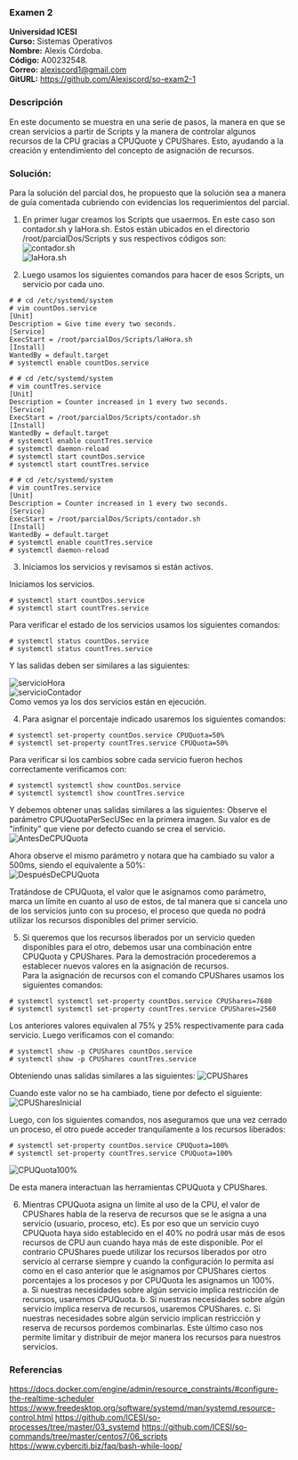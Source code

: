 ### Examen 2
**Universidad ICESI**  
**Curso:** Sistemas Operativos  
**Nombre:** Alexis Córdoba.  
**Código:** A00232548.  
**Correo:** alexiscord1@gmail.com  
**GitURL:** https://github.com/Alexiscord/so-exam2-1  

### Descripción
En este documento se muestra en una serie de pasos, la manera en que se crean servicios a partir de Scripts y la manera de controlar algunos recursos de la CPU gracias a CPUQuote y CPUShares. Esto, ayudando a la creación y entendimiento del concepto de asignación de recursos.

### Solución:  
Para la solución del parcial dos, he propuesto que la solución sea a manera de guía comentada cubriendo con evidencias los requerimientos del parcial.

1. En primer lugar creamos los Scripts que usaermos. En este caso son contador.sh y laHora.sh. Estos están ubicados en el directorio /root/parcialDos/Scripts y sus respectivos códigos son:  
![contador.sh](images/2_contador.png)  
![laHora.sh](images/3_lahora.png)  

2. Luego usamos los siguientes comandos para hacer de esos Scripts, un servicio por cada uno.

```
# # cd /etc/systemd/system
# vim countDos.service
[Unit]
Description = Give time every two seconds.
[Service]
ExecStart = /root/parcialDos/Scripts/laHora.sh
[Install]
WantedBy = default.target
# systemctl enable countDos.service
```

```
# # cd /etc/systemd/system
# vim countTres.service
[Unit]
Description = Counter increased in 1 every two seconds.
[Service]
ExecStart = /root/parcialDos/Scripts/contador.sh
[Install]
WantedBy = default.target
# systemctl enable countTres.service
# systemctl daemon-reload
# systemctl start countDos.service
# systemctl start countTres.service
``` 

```
# # cd /etc/systemd/system
# vim countTres.service
[Unit]
Description = Counter increased in 1 every two seconds.
[Service]
ExecStart = /root/parcialDos/Scripts/contador.sh
[Install]
WantedBy = default.target
# systemctl enable countTres.service
# systemctl daemon-reload
```  

3. Iniciamos los servicios y revisamos si están activos.  

Iniciamos los servicios.  

```
# systemctl start countDos.service
# systemctl start countTres.service
```  
Para verificar el estado de los servicios usamos los siguientes comandos:

```
# systemctl status countDos.service
# systemctl status countTres.service
```  
Y las salidas deben ser similares a las siguientes:  

![servicioHora](images/4_lahoraservice.png)  
![servicioContador](images/5_contadorservice.png)  
Como vemos ya los dos servicios están en ejecución.  

4. Para asignar el porcentaje indicado usaremos los siguientes comandos:  

```
# systemctl set-property countDos.service CPUQuota=50%
# systemctl set-property countTres.service CPUQuota=50%
```  

Para verificar si los cambios sobre cada servicio fueron hechos correctamente verificamos con:  
```
# systemctl systemctl show countDos.service
# systemctl systemctl show countTres.service
```  
Y debemos obtener unas salidas similares a las siguientes:
Observe el parámetro CPUQuotaPerSecUSec en la primera imagen. Su valor es de "infinity" que viene por defecto cuando se crea el servicio.  
![AntesDeCPUQuota](images/6_servicioantes.png)  

Ahora observe el mismo parámetro y notara que ha cambiado su valor a 500ms, siendo el equivalente a 50%:  
![DespuésDeCPUQuota](images/7_serviciodespues.png)  

Tratándose de CPUQuota, el valor que le asignamos como parámetro, marca un límite en cuanto al uso de estos, de tal manera que si cancela uno de los servicios junto con su proceso, el proceso que queda no podrá utilizar los recursos disponibles del primer servicio.  

5. Si queremos que los recursos liberados por un servicio queden disponibles para el otro, debemos usar una combinación entre CPUQuota y CPUShares. Para la demostración procederemos a establecer nuevos valores en la asignación de recursos.  
Para la asignación de recursos con el comando CPUShares usamos los siguientes comandos:  
```
# systemctl systemctl set-property countDos.service CPUShares=7680
# systemctl systemctl set-property countTres.service CPUShares=2560
```  
Los anteriores valores equivalen al 75% y 25% respectivamente para cada servicio. Luego verificamos con el comando:  
```
# systemctl show -p CPUShares countDos.service
# systemctl show -p CPUShares countTres.service
```
Obteniendo unas salidas similares a las siguientes:
![CPUShares](images/8_nuevosvalores.png)  

Cuando este valor no se ha cambiado, tiene por defecto el siguiente:  
![CPUSharesInicial](images/9_sharesantes.png)  

Luego, con los siguientes comandos, nos aseguramos que una vez cerrado un proceso, el otro puede acceder tranquilamente a los recursos liberados:  
```
# systemctl set-property countDos.service CPUQuota=100%
# systemctl set-property countTres.service CPUQuota=100%
```  

![CPUQuota100%](images/10_quotes100.png)  

De esta manera interactuan las herramientas CPUQuota y CPUShares.

6. Mientras CPUQuota asigna un límite al uso de la CPU, el valor de CPUShares habla de la reserva de recursos que se le asigna a una servicio (usuario, proceso, etc). Es por eso que un servicio cuyo CPUQuota haya sido establecido en el 40% no podrá usar más de esos recursos de CPU aun cuando haya más de este disponible. Por el contrario CPUShares puede utilizar los recursos liberados por otro servicio al cerrarse siempre y cuando la configuración lo permita así como en el caso anterior que le asignamos por CPUShares ciertos porcentajes a los procesos y por CPUQuota les asignamos un 100%.  
 a. Si nuestras necesidades sobre algún servicio implica restricción de recursos, usaremos CPUQuota.
 b. Si nuestras necesidades sobre algún servicio implica reserva de recursos, usaremos CPUShares.
 c. Si nuestras necesidades sobre algún servicio implican restricción y reserva de recursos pordemos combinarlas. Este último caso nos permite limitar y distribuir de mejor manera los recursos para nuestros servicios.

### Referencias
https://docs.docker.com/engine/admin/resource_constraints/#configure-the-realtime-scheduler
https://www.freedesktop.org/software/systemd/man/systemd.resource-control.html
https://github.com/ICESI/so-processes/tree/master/03_systemd
https://github.com/ICESI/so-commands/tree/master/centos7/06_scripts
https://www.cyberciti.biz/faq/bash-while-loop/
